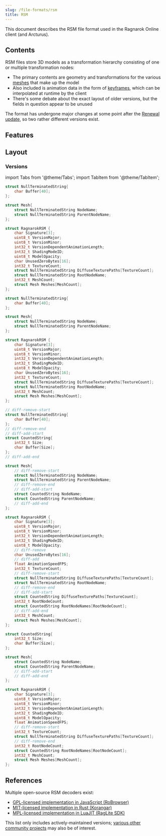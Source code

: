 ```yaml
---
slug: /file-formats/rsm
title: RSM
---
```


This document describes the RSM file format used in the Ragnarok Online client (and Arcturus).

## Contents

RSM files store 3D models as a transformation hierarchy consisting of one or multiple transformation nodes:

- The primary contents are geometry and transformations for the various [meshes](https://en.wikipedia.org/wiki/Polygon_mesh) that make up the model
- Also included is animation data in the form of [keyframes](https://docs.blender.org/manual/en/latest/animation/keyframes/introduction.html), which can be interpolated at runtime by the client
- There's some debate about the exact layout of older versions, but the fields in question appear to be unused

The format has undergone major changes at some point after the [Renewal update](https://irowiki.org/wiki/Renewal), so two rather different versions exist.

## Features

## Layout

### Versions

import Tabs from '@theme/Tabs';
import TabItem from '@theme/TabItem';


<Tabs>
<TabItem value="1.4" label="Version 1.4">

```cpp title="RSM File Format (v1.4)"
struct NullTerminatedString{
    char Buffer[40];
};

struct Mesh{
    struct NullTerminatedString NodeName;
    struct NullTerminatedString ParentNodeName;
};

struct RagnarokRSM {
    char Signature[3];
    uint8_t VersionMajor;
    uint8_t VersionMinor;
    int32_t VersionDependentAnimationLength;
    int32_t ShadingModeID;
    uint8_t ModelOpacity;
    char UnusedZeroBytes[16];
    int32_t TextureCount;
    struct NullTerminatedString DiffuseTexturePaths[TextureCount];
    struct NullTerminatedString RootNodeName;
    int32_t MeshCount;
    struct Mesh Meshes[MeshCount];
};
```

</TabItem>
<TabItem value="1.5" label="Version 1.5">

```cpp title="RSM File Format (v1.5)"
struct NullTerminatedString{
    char Buffer[40];
};

struct Mesh{
    struct NullTerminatedString NodeName;
    struct NullTerminatedString ParentNodeName;
};

struct RagnarokRSM {
    char Signature[3];
    uint8_t VersionMajor;
    uint8_t VersionMinor;
    int32_t VersionDependentAnimationLength;
    int32_t ShadingModeID;
    uint8_t ModelOpacity;
    char UnusedZeroBytes[16];
    int32_t TextureCount;
    struct NullTerminatedString DiffuseTexturePaths[TextureCount];
    struct NullTerminatedString RootNodeName;
    int32_t MeshCount;
    struct Mesh Meshes[MeshCount];
};
```

</TabItem>
<TabItem value="2.2" label="Version 2.2">

```cpp title="RSM File Format (v2.2)"
// diff-remove-start
struct NullTerminatedString{
    char Buffer[40];
};
// diff-remove-end
// diff-add-start
struct CountedString{
    int32_t Size;
    char Buffer[Size];
};
// diff-add-end

struct Mesh{
    // diff-remove-start
    struct NullTerminatedString NodeName;
    struct NullTerminatedString ParentNodeName;
    // diff-remove-end
    // diff-add-start
    struct CountedString NodeName;
    struct CountedString ParentNodeName;
    // diff-add-end
};

struct RagnarokRSM {
    char Signature[3];
    uint8_t VersionMajor;
    uint8_t VersionMinor;
    int32_t VersionDependentAnimationLength;
    int32_t ShadingModeID;
    uint8_t ModelOpacity;
    // diff-remove
    char UnusedZeroBytes[16];
    // diff-add
    float AnimationSpeedFPS;
    int32_t TextureCount;
    // diff-remove-start
    struct NullTerminatedString DiffuseTexturePaths[TextureCount];
    struct NullTerminatedString RootNodeName;
    // diff-remove-end
    // diff-add-start
    struct CountedString DiffuseTexturePaths[TextureCount];
    int32_t RootNodeCount;
    struct CountedString RootNodeNames[RootNodeCount];
    // diff-add-end
    int32_t MeshCount;
    struct Mesh Meshes[MeshCount];
};
```

</TabItem>
<TabItem value="2.3" label="Version 2.3">

```cpp title="RSM File Format (v2.3)"
struct CountedString{
    int32_t Size;
    char Buffer[Size];
};

struct Mesh{
    struct CountedString NodeName;
    struct CountedString ParentNodeName;
    // diff-add-start
    // diff-add-end
};

struct RagnarokRSM {
    char Signature[3];
    uint8_t VersionMajor;
    uint8_t VersionMinor;
    int32_t VersionDependentAnimationLength;
    int32_t ShadingModeID;
    uint8_t ModelOpacity;
    float AnimationSpeedFPS;
    // diff-remove-start
    int32_t TextureCount;
    struct NullTerminatedString DiffuseTexturePaths[TextureCount];
    // diff-remove-end
    int32_t RootNodeCount;
    struct CountedString RootNodeNames[RootNodeCount];
    int32_t MeshCount;
    struct Mesh Meshes[MeshCount];
};
```

</TabItem>
</Tabs>

## References

Multiple open-source RSM decoders exist:

- [GPL-licensed implementation in JavaScript (RoBrowser)](https://github.com/MrAntares/roBrowserLegacy/blob/master/src/Loaders/Model.js)
- [MIT-licensed implementation in Rust (Korangar)](https://github.com/vE5li/korangar/blob/main/src/loaders/model/mod.rs)
- [MPL-licensed implementation in LuaJIT (RagLite SDK)](https://github.com/RagnarokResearchLab/RagLite/blob/main/Core/FileFormats/RagnarokRSM.lua)

This list only includes actively-maintained versions; [various other community projects](/community-projects) may also be of interest.